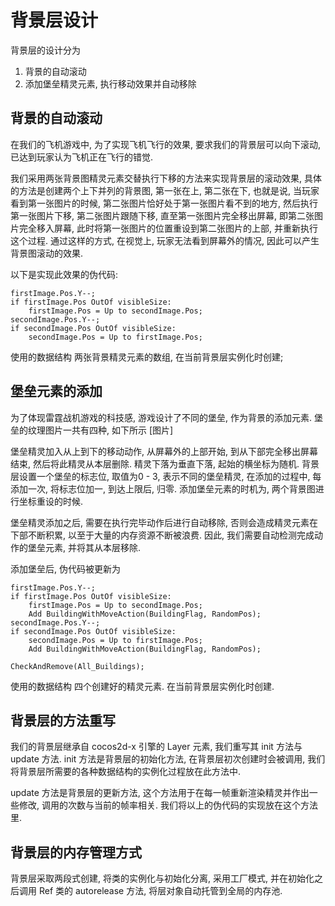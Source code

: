 # 背景层设计

背景层的设计分为
1. 背景的自动滚动
2. 添加堡垒精灵元素, 执行移动效果并自动移除

## 背景的自动滚动
在我们的飞机游戏中, 为了实现飞机飞行的效果, 要求我们的背景层可以向下滚动,
已达到玩家认为飞机正在飞行的错觉.

我们采用两张背景图精灵元素交替执行下移的方法来实现背景层的滚动效果,
具体的方法是创建两个上下并列的背景图, 第一张在上, 第二张在下, 也就是说, 
当玩家看到第一张图片的时候, 第二张图片恰好处于第一张图片看不到的地方,
然后执行第一张图片下移, 第二张图片跟随下移, 直至第一张图片完全移出屏幕,
即第二张图片完全移入屏幕, 此时将第一张图片的位置重设到第二张图片的上部,
并重新执行这个过程.
通过这样的方式, 在视觉上, 玩家无法看到屏幕外的情况, 因此可以产生背景图滚动的效果.

以下是实现此效果的伪代码:
```
firstImage.Pos.Y--;
if firstImage.Pos OutOf visibleSize:
    firstImage.Pos = Up to secondImage.Pos;
secondImage.Pos.Y--;
if secondImage.Pos OutOf visibleSize:
    secondImage.Pos = Up to firstImage.Pos;
```

使用的数据结构
两张背景精灵元素的数组, 在当前背景层实例化时创建;

## 堡垒元素的添加

为了体现雷霆战机游戏的科技感, 游戏设计了不同的堡垒, 作为背景的添加元素.
堡垒的纹理图片一共有四种, 如下所示
[图片]

堡垒精灵加入从上到下的移动动作, 从屏幕外的上部开始, 到从下部完全移出屏幕结束, 
然后将此精灵从本层删除. 精灵下落为垂直下落, 起始的横坐标为随机. 背景层设置一个堡垒的标志位, 
取值为0 - 3, 表示不同的堡垒精灵, 在添加的过程中, 每添加一次, 将标志位加一, 到达上限后, 归零.
添加堡垒元素的时机为, 两个背景图进行坐标重设的时候.

堡垒精灵添加之后, 需要在执行完毕动作后进行自动移除, 否则会造成精灵元素在下部不断积累, 
以至于大量的内存资源不断被浪费. 因此, 我们需要自动检测完成动作的堡垒元素, 并将其从本层移除.

添加堡垒后, 伪代码被更新为 

```
firstImage.Pos.Y--;
if firstImage.Pos OutOf visibleSize:
    firstImage.Pos = Up to secondImage.Pos;
    Add BuildingWithMoveAction(BuildingFlag, RandomPos);
secondImage.Pos.Y--;
if secondImage.Pos OutOf visibleSize:
    secondImage.Pos = Up to firstImage.Pos;
    Add BuildingWithMoveAction(BuildingFlag, RandomPos);

CheckAndRemove(All_Buildings); 
```

使用的数据结构
四个创建好的精灵元素. 在当前背景层实例化时创建.

## 背景层的方法重写

我们的背景层继承自 cocos2d-x 引擎的 Layer 元素, 我们重写其 init 方法与 update 方法.
init 方法是背景层的初始化方法, 在背景层初次创建时会被调用, 
我们将背景层所需要的各种数据结构的实例化过程放在此方法中.

update 方法是背景层的更新方法, 这个方法用于在每一帧重新渲染精灵并作出一些修改, 
调用的次数与当前的帧率相关. 我们将以上的伪代码的实现放在这个方法里.

## 背景层的内存管理方式

背景层采取两段式创建, 将类的实例化与初始化分离, 采用工厂模式, 并在初始化之后调用 Ref 类的 autorelease 方法, 将层对象自动托管到全局的内存池. 